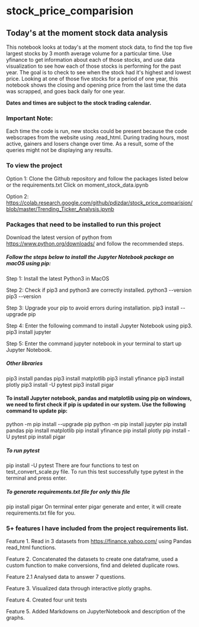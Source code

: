 # stock_price_comparision
## Today's at the moment stock data analysis
This notebook looks at today's at the moment stock data, to find the top five largest stocks by 3 month average volume for a particular time. Use yfinance to get information about each of those stocks, and use data visualization to see how each of those stocks is performing for the past year. The goal is to check to see when the stock had it's highest and lowest price. Looking at one of those five stocks for a period of one year, this notebook shows the closing and opening price from the last
time the data was scrapped, and goes back daily for one year. 

**Dates and times are subject to the stock trading calendar.**

### Important Note: 
Each time the code is run, new stocks could be present because the code webscrapes from the website using .read_html. During trading hours, most active, gainers and losers change over time. As a result, some of the queries might not be displaying any results. 

### To view the project
Option 1:
        Clone the Github repository and follow the packages listed below or the requirements.txt
        Click on moment_stock_data.ipynb

Option 2:
        https://colab.research.google.com/github/pdizdar/stock_price_comparision/blob/master/Trending_Ticker_Analysis.ipynb

### Packages that need to be installed to run this project
Download the latest version of python from https://www.python.org/downloads/ and follow the recommended steps.
   
##### Follow the steps below to install the Jupyter Notebook package on macOS using pip:
Step 1: Install the latest Python3 in MacOS

Step 2: Check if pip3 and python3 are correctly installed.
        python3 --version
        pip3 --version

Step 3: Upgrade your pip to avoid errors during installation.
        pip3 install --upgrade pip

Step 4: Enter the following command to install Jupyter Notebook using pip3.
        pip3 install jupyter
        
Step 5: Enter the command jupyter notebook in your terminal to start up Jupyter Notebook.

##### Other libraries
pip3 install pandas
pip3 install matplotlib
pip3 install yfinance
pip3 install plotly
pip3 install -U pytest
pip3 install pigar

#### To install Jupyter  notebook, pandas and matplotlib using pip on windows, we need to first check if pip is updated in our system. Use the following command to update pip:
python -m pip install --upgrade pip
python -m pip install jupyter
pip install pandas
pip install matplotlib
pip install yfinance
pip install plotly
pip install -U pytest 
pip install pigar

##### To run pytest
pip install -U pytest
There are four functions to test on test_convert_scale.py file.
To run this test successfully type pytest in the terminal and press enter.

##### To generate requirements.txt file for only this file
pip install pigar
On terminal enter pigar generate and enter, it will create requirements.txt file for you.

### 5+ features I have included from the project requirements list.
Feature 1. Read in 3 datasets from https://finance.yahoo.com/ using Pandas read_html functions.

Feature 2. Concatenated the datasets to create one dataframe, used a custom function to make conversions, find and deleted duplicate rows.

Feature 2.1 Analysed data to answer 7 questions.

Feature 3. Visualized data through interactive plotly graphs.

Feature 4. Created four unit tests

Feature 5. Added Markdowns on JupyterNotebook and description of the graphs.



